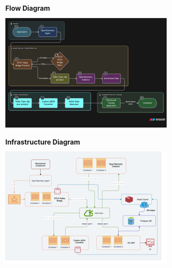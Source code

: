## Flow Diagram
![alt text](</Resources/images/Flow diagram.png>)

## Infrastructure Diagram
![alt text](</Resources/images/project-infrastrure.png>)